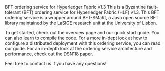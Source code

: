 BFT ordering service for Hyperledger Fabric v1.3
This is a Byzantine fault-tolerant (BFT) ordering service for Hyperledger Fabric (HLF) v1.3. This BFT ordering service is a wrapper around BFT-SMaRt, a Java open source BFT library maintained by the LaSIGE research unit at the University of Lisbon.

To get started, check out the overview page and our quick start guide. You can also learn to compile the code. For a more in-dept look at how to configure a distributed deployment with this ordering service, you can read our guide. For an in-depth look at the ordering service architecture and performance, check out the DSN'18 paper.

Feel free to contact us if you have any questions!


